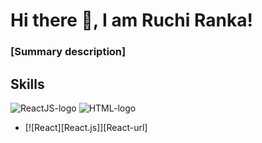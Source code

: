 # Hi there 👋, I am Ruchi Ranka!
### [Summary description]

## Skills
![ReactJS-logo](https://www.vectorlogo.zone/logos/reactjs/reactjs-ar21.svg)
![HTML-logo](https://www.vectorlogo.zone/logos/w3_html5/w3_html5-ar21.svg)

* [![React][React.js]][React-url]
